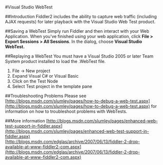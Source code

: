 <!-- http://fiddler2.com/Fiddler/help/WebTest.asp -->

#Visual Studio WebTest

##Introduction
Fiddler2 includes the ability to capture web traffic (including AJAX requests) for later playback with the Visual Studio Web Test product.

##Saving a WebTest
Simply run Fiddler and then interact with your Web Application.  When you've finished using your web application, click **File > Export Sessions > All Sessions**. In the dialog, choose **Visual Studio WebTest.**

##Replaying a WebTest
You must have a Visual Studio 2005 or later Team System product installed to load the .WebTest file.

1. File -> New project
2. Expand Visual C# or Visual Basic
3. Click on the Test Node
4. Select Test project in the template pane

##Troubleshooting Problems
Please see [http://blogs.msdn.com/slumley/pages/how-to-debug-a-web-test.aspx](http://blogs.msdn.com/slumley/pages/how-to-debug-a-web-test.aspx) for information on how to troubleshoot problems with WebTests.

##More information
[http://blogs.msdn.com/slumley/pages/enhanced-web-test-support-in-fiddler.aspx](http://blogs.msdn.com/slumley/pages/enhanced-web-test-support-in-fiddler.aspx)  
[http://blogs.msdn.com/edglas/archive/2007/06/13/fiddler-2-drop-available-at-www-fiddler2-com.aspx](http://blogs.msdn.com/edglas/archive/2007/06/13/fiddler-2-drop-available-at-www-fiddler2-com.aspx)
